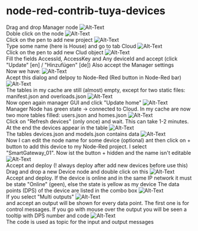 # node-red-contrib-tuya-devices
Drag and drop Manager node
![Alt-Text](ss_01.jpeg)  
Doble click on the node
![Alt-Text](ss_02.jpeg)  
Click on the pen to add new project
![Alt-Text](ss_03.jpeg)  
Type some name (here is House) and go to tab Cloud
![Alt-Text](ss_04.jpeg)  
Click on the pen to add new Clud object
![Alt-Text](ss_05.jpeg)  
Fill the fields AccessId, AccessKey and Any deviceId and accept (click "Update" [en] / "Hinzufügen" [de])
Also accept the Manager settings  
Now we have:
![Alt-Text](ss_06.jpeg)  
Acept this dialog and delpoy to Node-Red (Red button in Node-Red bar)
![Alt-Text](ss_07.jpeg)  
The tables in my cache are still (almost) empty, except for two static files: manifest.json and overloads.json
![Alt-Text](ss_08.jpeg)  
Now open again manager GUI and click "Update home"
![Alt-Text](ss_09.jpeg)  
Manager Node has green state -> connected to Cloud.
In my cache are now two more tables filled: users.json and homes.json
![Alt-Text](ss_10.jpeg)  
Click on "Refresh devices" (only once) and wait. This can take 1-2 minutes. At the end the devices appear in the table
![Alt-Text](ss_11.jpeg)  
The tables devices.json and models.json contains data
![Alt-Text](ss_12.jpeg)  
Now I can edit the node name for some device (optional) ant then click on + button to add this device to my Node-Red project.
I select "SmartGateway_01". Now ist the button + hidden and the name isn't editable
![Alt-Text](ss_13.jpeg)  
Accept and deploy (! always deploy after add new devices before use this)
Drag and drop a new Device node and double click on this
![Alt-Text](ss_14.jpeg)  
Accept and deploy.
If the device is online and in the same IP network it must be state "Online" (geen), else the state is yellow as my device 
The data points (DPS) of the device are listed in the combo box
![Alt-Text](ss_15.jpeg)  
If you select "Multi outputs" 
![Alt-Text](ss_16.jpeg)  
and accept an output will be shown for every data point. The first one is for control messages. If you go with mouse over the output you will be seen a tooltip with DPS number and code
![Alt-Text](ss_17.jpeg)  
The code is used as topic for the input and output messages

